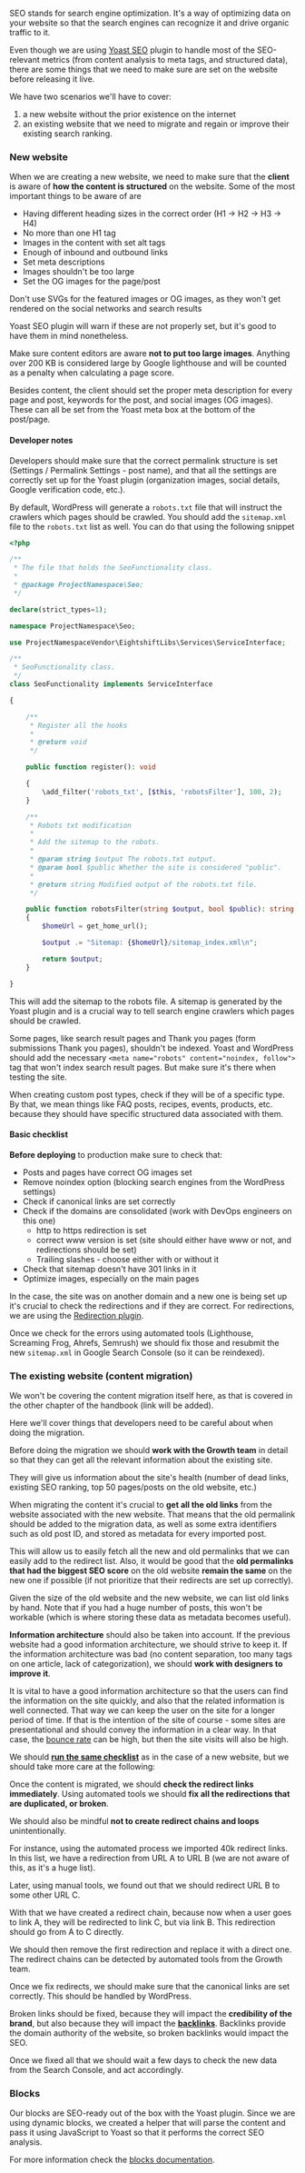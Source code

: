 SEO stands for search engine optimization. It's a way of optimizing data on your website so that the search engines can recognize it and drive organic traffic to it.

Even though we are using [Yoast SEO](https://wordpress.org/plugins/wordpress-seo/) plugin to handle most of the SEO-relevant metrics (from content analysis to meta tags, and structured data), there are some things that we need to make sure are set on the website before releasing it live.

We have two scenarios we'll have to cover:

1. a new website without the prior existence on the internet
2. an existing website that we need to migrate and regain or improve their existing search ranking.

### New website

When we are creating a new website, we need to make sure that the **client** is aware of **how the content is structured** on the website. Some of the most important things to be aware of are

- Having different heading sizes in the correct order (H1 -> H2 -> H3 -> H4)
- No more than one H1 tag
- Images in the content with set alt tags
- Enough of inbound and outbound links
- Set meta descriptions
- Images shouldn't be too large
- Set the OG images for the page/post

Don't use SVGs for the featured images or OG images, as they won't get rendered on the social networks and search results

Yoast SEO plugin will warn if these are not properly set, but it's good to have them in mind nonetheless.

Make sure content editors are aware **not to put too large images**. Anything over 200 KB is considered large by Google lighthouse and will be counted as a penalty when calculating a page score.

Besides content, the client should set the proper meta description for every page and post, keywords for the post, and social images (OG images). These can all be set from the Yoast meta box at the bottom of the post/page.

#### Developer notes

Developers should make sure that the correct permalink structure is set (Settings / Permalink Settings - post name), and that all the settings are correctly set up for the Yoast plugin (organization images, social details, Google verification code, etc.).

By default, WordPress will generate a `robots.txt` file that will instruct the crawlers which pages should be crawled. You should add the `sitemap.xml` file to the `robots.txt` list as well. You can do that using the following snippet

```php
<?php

/**
 * The file that holds the SeoFunctionality class.
 *
 * @package ProjectNamespace\Seo;
 */

declare(strict_types=1);

namespace ProjectNamespace\Seo;

use ProjectNamespaceVendor\EightshiftLibs\Services\ServiceInterface;

/**
 * SeoFunctionality class.
 */
class SeoFunctionality implements ServiceInterface

{

	/**
	 * Register all the hooks
	 *
	 * @return void
	 */

	public function register(): void

	{
		\add_filter('robots_txt', [$this, 'robotsFilter'], 100, 2);
	}

	/**
	 * Robots txt modification
	 *
	 * Add the sitemap to the robots.
	 *
	 * @param string $output The robots.txt output.
	 * @param bool $public Whether the site is considered "public".
	 *
	 * @return string Modified output of the robots.txt file.
	 */

	public function robotsFilter(string $output, bool $public): string
	{
		$homeUrl = get_home_url();

		$output .= "Sitemap: {$homeUrl}/sitemap_index.xml\n";

		return $output;
	}

}

```


This will add the sitemap to the robots file. A sitemap is generated by the Yoast plugin and is a crucial way to tell search engine crawlers which pages should be crawled.

Some pages, like search result pages and Thank you pages (form submissions Thank you pages), shouldn't be indexed. Yoast and WordPress should add the necessary `<meta name="robots" content="noindex, follow">` tag that won't index search result pages. But make sure it's there when testing the site.

When creating custom post types, check if they will be of a specific type. By that, we mean things like FAQ posts, recipes, events, products, etc. because they should have specific structured data associated with them.

#### Basic checklist

**Before deploying** to production make sure to check that:

- Posts and pages have correct OG images set
- Remove noindex option (blocking search engines from the WordPress settings)
- Check if canonical links are set correctly
- Check if the domains are consolidated (work with DevOps engineers on this one)
  - http to https redirection is set
  - correct www version is set (site should either have www or not, and redirections should be set)
  - Trailing slashes - choose either with or without it
- Check that sitemap doesn't have 301 links in it
- Optimize images, especially on the main pages

In the case, the site was on another domain and a new one is being set up it's crucial to check the redirections and if they are correct. For redirections, we are using the [Redirection plugin](https://wordpress.org/plugins/redirection/).

Once we check for the errors using automated tools (Lighthouse, Screaming Frog, Ahrefs, Semrush) we should fix those and resubmit the new `sitemap.xml` in Google Search Console (so it can be reindexed).

### The existing website (content migration)

We won't be covering the content migration itself here, as that is covered in the other chapter of the handbook (link will be added).

Here we'll cover things that developers need to be careful about when doing the migration.

Before doing the migration we should **work with the Growth team** in detail so that they can get all the relevant information about the existing site.

They will give us information about the site's health (number of dead links, existing SEO ranking, top 50 pages/posts on the old website, etc.)

When migrating the content it's crucial to **get all the old links** from the website associated with the new website. That means that the old permalink should be added to the migration data, as well as some extra identifiers such as old post ID, and stored as metadata for every imported post.

This will allow us to easily fetch all the new and old permalinks that we can easily add to the redirect list. Also, it would be good that the **old permalinks that had the biggest SEO score** on the old website **remain the same** on the new one if possible (if not prioritize that their redirects are set up correctly).

Given the size of the old website and the new website, we can list old links by hand. Note that if you had a huge number of posts, this won't be workable (which is where storing these data as metadata becomes useful).

**Information architecture** should also be taken into account. If the previous website had a good information architecture, we should strive to keep it. If the information architecture was bad (no content separation, too many tags on one article, lack of categorization), we should **work with designers to improve it**.

It is vital to have a good information architecture so that the users can find the information on the site quickly, and also that the related information is well connected. That way we can keep the user on the site for a longer period of time. If that is the intention of the site of course - some sites are presentational and should convey the information in a clear way. In that case, the [bounce rate](https://support.google.com/analytics/answer/1009409?hl=en) can be high, but then the site visits will also be high.

We should [**run the same checklist**](#basic-checklist) as in the case of a new website, but we should take more care at the following:

Once the content is migrated, we should **check the redirect links immediately**. Using automated tools we should **fix all the redirections that are duplicated, or broken**.

We should also be mindful **not to create redirect chains and loops** unintentionally.

For instance, using the automated process we imported 40k redirect links. In this list, we have a redirection from URL A to URL B (we are not aware of this, as it's a huge list).

Later, using manual tools, we found out that we should redirect URL B to some other URL C.

With that we have created a redirect chain, because now when a user goes to link A, they will be redirected to link C, but via link B. This redirection should go from A to C directly.

We should then remove the first redirection and replace it with a direct one. The redirect chains can be detected by automated tools from the Growth team.

Once we fix redirects, we should make sure that the canonical links are set correctly. This should be handled by WordPress.

Broken links should be fixed, because they will impact the **credibility of the brand**, but also because they will impact the [**backlinks**](https://backlinko.com/hub/seo/backlinks). Backlinks provide the domain authority of the website, so broken backlinks would impact the SEO.

Once we fixed all that we should wait a few days to check the new data from the Search Console, and act accordingly.

### Blocks

Our blocks are SEO-ready out of the box with the Yoast plugin. Since we are using dynamic blocks, we created a helper that will parse the content and pass it using JavaScript to Yoast so that it performs the correct SEO analysis.

For more information check the [blocks documentation](https://infinum.github.io/eightshift-docs/docs/basics/helpers-javascript/#yoastseo).